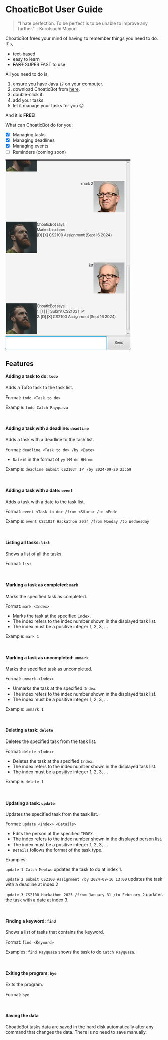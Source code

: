 # **ChoaticBot User Guide**
>"I hate perfection. To be perfect is to be unable to improve any further." -  Kurotsuchi Mayuri

ChoaticBot frees your mind of having to remember things you need to do. It's,

- text-based
- easy to learn
- ~~FAST~~ SUPER FAST to use

All you need to do is,

1. ensure you have Java `17` on your computer.
2. download ChoaticBot from [here](https://github.com/choaticman/ip/releases/tag/A-Jar).
2. double-click it.
3. add your tasks.
4. let it manage your tasks for you 😉

And it is **FREE!**

What can ChoaticBot do for you:

- [x]  Managing tasks
- [x]  Managing deadlines
- [x]  Managing events
- [ ]  Reminders (coming soon)

![Screenshot of Choaticbot](./Ui.png)

## Features

#### Adding a task to do: `todo`
Adds a ToDo task to the task list.

Format: `todo <Task to do>`

Example: `todo Catch Rayquaza`

<br/>

#### Adding a task with a deadline: `deadline`
Adds a task with a deadline to the task list.

Format: `deadline <Task to do> /by <Date>`
- `Date` is in the format of `yy-MM-dd HH:mm`

Example: `deadline Submit CS2103T IP /by 2024-09-20 23:59`

<br/>

#### Adding a task with a date: `event`
Adds a task with a date to the task list.

Format: `event <Task to do> /from <Start> /to <End>`

Example: `event CS2103T Hackathon 2024 /from Monday /to Wednesday`

<br/>

#### Listing all tasks: `list`
Shows a list of all the tasks.

Format: `list`

<br/>

#### Marking a task as completed: `mark`
Marks the specified task as completed.

Format: `mark <Index>`
- Marks the task at the specified `Index`.
- The index refers to the index number shown in the displayed task list.
- The index must be a positive integer 1, 2, 3, ...

Example: `mark 1`

<br/>

#### Marking a task as uncompleted: `unmark`
Marks the specified task as uncompleted.

Format: `unmark <Index>`
- Unmarks the task at the specified `Index`.
- The index refers to the index number shown in the displayed task list.
- The index must be a positive integer 1, 2, 3, ...

Example: `unmark 1`

<br/>

#### Deleting a task: `delete`
Deletes the specified task from the task list.

Format: `delete <Index>`
- Deletes the task at the specified `Index`.
- The index refers to the index number shown in the displayed task list.
- The index must be a positive integer 1, 2, 3, ...

Example: `delete 1`

<br/>

#### Updating a task: `update`
Updates the specified task from the task list.

Format: `update <Index> <Details>`
- Edits the person at the specified `INDEX`. 
- The index refers to the index number shown in the displayed person list. 
- The index must be a positive integer 1, 2, 3, ...
- `Details` follows the format of the task type.

Examples: 

`update 1 Catch Mewtwo` updates the task to do at index 1.

`update 2 Submit CS2100 Assignment /by 2024-09-16 13:00` updates the task with a deadline at index 2

`update 3 CS2100 Hackathon 2025 /from January 31 /to February 2` updates the task with a date at index 3.

<br/>

#### Finding a keyword: `find`
Shows a list of tasks that contains the keyword.

Format: `find <Keyword>`

Examples: `find Rayquaza` shows the task to do `Catch Rayquaza`.

<br/>

#### Exiting the program: `bye`
Exits the program.

Format: `bye`

<br/>

#### Saving the data
ChoaticBot tasks data are saved in the hard disk automatically after any command that changes the data. 
There is no need to save manually.